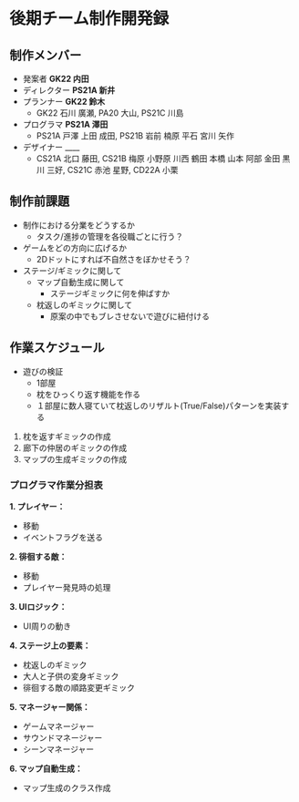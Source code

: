 # 後期チーム制作開発録

## 制作メンバー
* 発案者 __GK22 内田__
* ディレクター __PS21A 新井__
* プランナー __GK22 鈴木__
  * GK22 石川 廣瀬, PA20 大山, PS21C 川島
* プログラマ __PS21A 澤田__
  * PS21A 戸澤 上田 成田, PS21B 岩前 楠原 平石 宮川 矢作
* デザイナー ____
  * CS21A 北口 藤田, CS21B 梅原 小野原 川西 鶴田 本橋 山本 阿部 金田 黒川 三好, CS21C 赤池 星野, CD22A 小栗

## 制作前課題
* 制作における分業をどうするか
  * タスク/進捗の管理を各役職ごとに行う？
* ゲームをどの方向に広げるか
  * 2Dドットにすれば不自然さをぼかせそう？
* ステージ/ギミックに関して
  * マップ自動生成に関して
    * ステージギミックに何を伸ばすか
  * 枕返しのギミックに関して
    * 原案の中でもブレさせないで遊びに紐付ける

## 作業スケジュール
* 遊びの検証
  * 1部屋
  * 枕をひっくり返す機能を作る
  * １部屋に数人寝ていて枕返しのリザルト(True/False)パターンを実装する  
1. 枕を返すギミックの作成
2. 廊下の仲居のギミックの作成
3. マップの生成ギミックの作成

### プログラマ作業分担表
__1. プレイヤー：__
  * 移動
  * イベントフラグを送る

__2. 徘徊する敵：__
  * 移動
  * プレイヤー発見時の処理

__3. UIロジック：__
  * UI周りの動き

__4. ステージ上の要素：__
  * 枕返しのギミック
  * 大人と子供の変身ギミック
  * 徘徊する敵の順路変更ギミック

__5. マネージャー関係：__
  * ゲームマネージャー
  * サウンドマネージャー
  * シーンマネージャー

__6. マップ自動生成：__
  * マップ生成のクラス作成 
